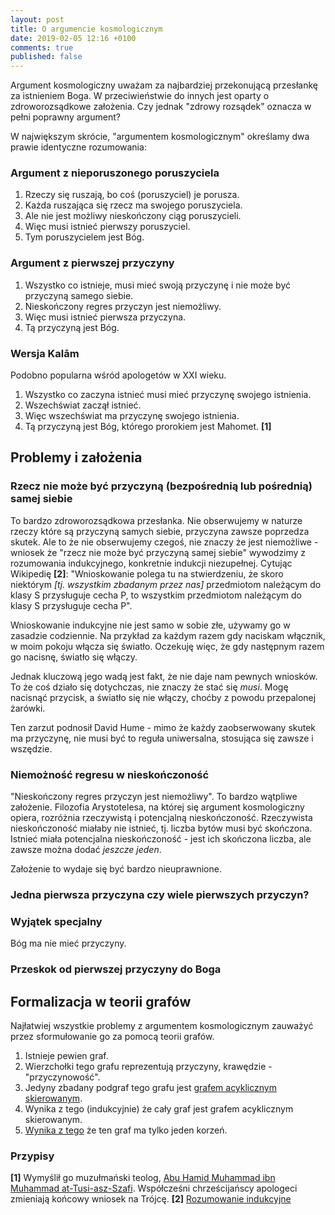 ```yaml
---
layout: post
title: O argumencie kosmologicznym
date: 2019-02-05 12:16 +0100
comments: true
published: false
---
```


Argument kosmologiczny uważam za najbardziej przekonującą przesłankę za istnieniem Boga. W przeciwieństwie do innych jest oparty o zdroworozsądkowe założenia. Czy jednak "zdrowy rozsądek" oznacza w pełni poprawny argument?

W największym skrócie, "argumentem kosmologicznym" określamy dwa prawie identyczne rozumowania:

### Argument z nieporuszonego poruszyciela

1. Rzeczy się ruszają, bo coś (poruszyciel) je porusza.
2. Każda ruszająca się rzecz ma swojego poruszyciela.
3. Ale nie jest możliwy nieskończony ciąg poruszycieli.
4. Więc musi istnieć pierwszy poruszyciel.
5. Tym poruszycielem jest Bóg.

### Argument z pierwszej przyczyny

1. Wszystko co istnieje, musi mieć swoją przyczynę i nie może być przyczyną samego siebie.
2. Nieskończony regres przyczyn jest niemożliwy.
3. Więc musi istnieć pierwsza przyczyna.
4. Tą przyczyną jest Bóg.


### Wersja Kalām

Podobno popularna wśród apologetów w XXI wieku.

1. Wszystko co zaczyna istnieć musi mieć przyczynę swojego istnienia.
2. Wszechświat zaczął istnieć.
3. Więc wszechświat ma przyczynę swojego istnienia.
4. Tą przyczyną jest Bóg, którego prorokiem jest Mahomet. **[1]**

## Problemy i założenia

### Rzecz nie może być przyczyną (bezpośrednią lub pośrednią) samej siebie

To bardzo zdroworozsądkowa przesłanka. Nie obserwujemy w naturze rzeczy które są przyczyną samych siebie, przyczyna zawsze poprzedza skutek. Ale to że nie obserwujemy czegoś, nie znaczy że jest niemożliwe - wniosek że "rzecz nie może być przyczyną samej siebie" wywodzimy z rozumowania indukcyjnego, konkretnie indukcji niezupełnej. Cytując Wikipedię **[2]**: "Wnioskowanie polega tu na stwierdzeniu, że skoro niektórym _[tj. wszystkim zbadanym przez nas]_ przedmiotom należącym do klasy S przysługuje cecha P, to wszystkim przedmiotom należącym do klasy S przysługuje cecha P".

Wnioskowanie indukcyjne nie jest samo w sobie złe, używamy go w zasadzie codziennie. Na przykład za każdym razem gdy naciskam włącznik, w moim pokoju włącza się światło. Oczekuję więc, że gdy następnym razem go nacisnę, światło się włączy.

Jednak kluczową jego wadą jest fakt, że nie daje nam pewnych wniosków. To że coś działo się dotychczas, nie znaczy że stać się *musi*. Mogę nacisnąć przycisk, a światło się nie włączy, choćby z powodu przepalonej żarówki.

Ten zarzut podnosił David Hume - mimo że każdy zaobserwowany skutek ma przyczynę, nie musi być to reguła uniwersalna, stosująca się zawsze i wszędzie.

### Niemożność regresu w nieskończoność

"Nieskończony regres przyczyn jest niemożliwy". To bardzo wątpliwe założenie. Filozofia Arystotelesa, na której się argument kosmologiczny opiera, rozróżnia rzeczywistą i potencjalną nieskończoność. Rzeczywista nieskończoność miałaby nie istnieć, tj. liczba bytów musi być skończona. Istnieć miała potencjalna nieskończoność - jest ich skończona liczba, ale zawsze można dodać _jeszcze jeden_.

Założenie to wydaje się być bardzo nieuprawnione.

### Jedna pierwsza przyczyna czy wiele pierwszych przyczyn?


### Wyjątek specjalny

Bóg ma nie mieć przyczyny.


### Przeskok od pierwszej przyczyny do Boga

## Formalizacja w teorii grafów

Najłatwiej wszystkie problemy z argumentem kosmologicznym zauważyć przez sformułowanie go za pomocą teorii grafów.

1. Istnieje pewien graf.
2. Wierzchołki tego grafu reprezentują przyczyny, krawędzie - "przyczynowość".
3. Jedyny zbadany podgraf tego grafu jest [grafem acyklicznym skierowanym](https://pl.wikipedia.org/wiki/Skierowany_graf_acykliczny).
4. Wynika z tego (indukcyjnie) że cały graf jest grafem acyklicznym skierowanym.
5. [Wynika z tego](https://pl.wikipedia.org/wiki/B%C5%82%C4%85d_formalny) że ten graf ma tylko jeden korzeń.

### Przypisy

**[1]** Wymyślił go muzułmański teolog, [Abu Hamid Muhammad ibn Muhammad at-Tusi-asz-Szafi](https://pl.wikipedia.org/wiki/Al-Ghazali). Współcześni chrześcijańscy apologeci zmieniają końcowy wniosek na Trójcę.
**[2]** [Rozumowanie indukcyjne](https://pl.wikipedia.org/wiki/Rozumowanie_indukcyjne)
